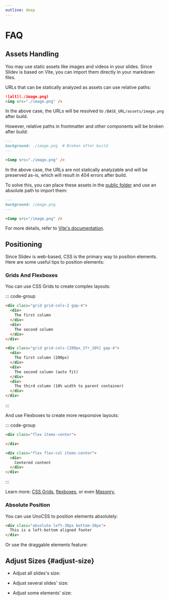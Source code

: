 ```yaml
---
outline: deep
---
```


# FAQ

## Assets Handling

You may use static assets like images and videos in your slides. Since Slidev is based on Vite, you can import them directly in your markdown files.

URLs that can be statically analyzed as assets can use relative paths:

```md
![alt](./image.png)
<img src="./image.png" />
```

In the above case, the URLs will be resolved to `/BASE_URL/assets/image.png` after build.

However, relative paths in frontmatter and other components will be broken after build:

```md
---
background: ./image.png  # Broken after build
---

<Comp src="./image.png" />
```

In the above case, the URLs are not statically analyzable and will be preserved as-is, which will result in 404 errors after build.

To solve this, you can place these assets in the [public folder](TODO:) and use an absolute path to import them:

```md
---
background: /image.png
---

<Comp src="/image.png" />
```

For more details, refer to [Vite's documentation](https://vitejs.dev/guide/assets.html).

## Positioning

Since Slidev is web-based, CSS is the primary way to position elements. Here are some useful tips to position elements:

### Grids And Flexboxes

You can use CSS Grids to create complex layouts:

::: code-group

```md [Two columns]
<div class="grid grid-cols-2 gap-4">
  <div>
    The first column
  </div>
  <div>
    The second column
  </div>
</div>
```

```md [Complex case]
<div class="grid grid-cols-[200px_1fr_10%] gap-4">
  <div>
    The first column (200px)
  </div>
  <div>
    The second column (auto fit)
  </div>
  <div>
    The third column (10% width to parent container)
  </div>
</div>
```

:::

And use Flexboxes to create more responsive layouts:

::: code-group

```md [Horizontal]
<div class="flex items-center">

</div>
```

```md [Vertical]
<div class="flex flex-col items-center">
  <div>
    Centered content
  </div>
</div>
```

:::

Learn more: [CSS Grids](https://css-tricks.com/snippets/css/complete-guide-grid/), [flexboxes](https://css-tricks.com/snippets/css/a-guide-to-flexbox/), or even [Masonry](https://css-tricks.com/native-css-masonry-layout-in-css-grid/),

### Absolute Position

You can use UnoCSS to position elements absolutely:

```md
<div class="absolute left-30px bottom-30px">
  This is a left-bottom aligned footer
</div>
```

Or use the draggable elements feature:

<LinkCard link="feature/draggable" />

## Adjust Sizes {#adjust-size}

- Adjust all slides's size:

<LinkCard link="feature/canvas-size" />

- Adjust several slides' size:

<LinkCard link="feature/zoom-slide" />

- Adjust some elements' size:

<LinkCard link="feature/transform-component" />
